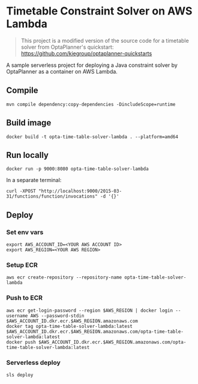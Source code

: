 # Timetable Constraint Solver on AWS Lambda

> This project is a modified version of the source code for a timetable solver from OptaPlanner's quickstart: https://github.com/kiegroup/optaplanner-quickstarts

A sample serverless project for deploying a Java constraint solver by OptaPlanner as a container on AWS Lambda.

## Compile

```
mvn compile dependency:copy-dependencies -DincludeScope=runtime
```

## Build image

```
docker build -t opta-time-table-solver-lambda . --platform=amd64
```

## Run locally

```
docker run -p 9000:8080 opta-time-table-solver-lambda
```

In a separate terminal:
```
curl -XPOST "http://localhost:9000/2015-03-31/functions/function/invocations" -d '{}'
```
## Deploy

### Set env vars

```
export AWS_ACCOUNT_ID=<YOUR AWS ACCOUNT ID>
export AWS_REGION=<YOUR AWS REGION>
```

### Setup ECR

```
aws ecr create-repository --repository-name opta-time-table-solver-lambda
```

### Push to ECR

```
aws ecr get-login-password --region $AWS_REGION | docker login --username AWS --password-stdin $AWS_ACCOUNT_ID.dkr.ecr.$AWS_REGION.amazonaws.com
docker tag opta-time-table-solver-lambda:latest $AWS_ACCOUNT_ID.dkr.ecr.$AWS_REGION.amazonaws.com/opta-time-table-solver-lambda:latest
docker push $AWS_ACCOUNT_ID.dkr.ecr.$AWS_REGION.amazonaws.com/opta-time-table-solver-lambda:latest
```

### Serverless deploy

```
sls deploy
```